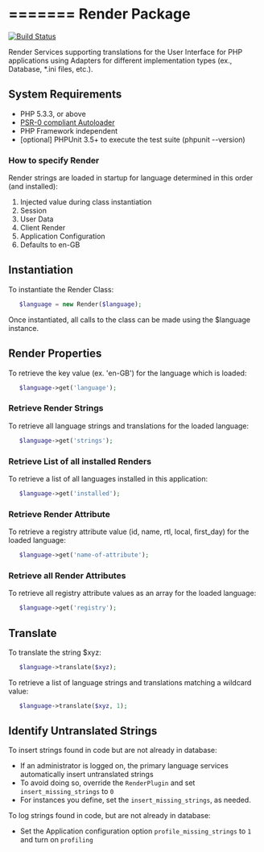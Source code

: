 =======
Render Package
=======

[![Build Status](https://travis-ci.org/Molajo/Render.png?branch=master)](https://travis-ci.org/Molajo/Render)

Render Services supporting translations for the User Interface for PHP applications using Adapters for different
implementation types (ex., Database, *.ini files, etc.).

## System Requirements ##

* PHP 5.3.3, or above
* [PSR-0 compliant Autoloader](https://github.com/php-fig/fig-standards/blob/master/accepted/PSR-0.md)
* PHP Framework independent
* [optional] PHPUnit 3.5+ to execute the test suite (phpunit --version)

### How to specify Render ###

Render strings are loaded in startup for language determined in this order (and installed):

 1. Injected value during class instantiation
 2. Session
 3. User Data
 4. Client Render
 5. Application Configuration
 6. Defaults to en-GB

## Instantiation ##

To instantiate the Render Class:

 ```php
    $language = new Render($language);
 ```

Once instantiated, all calls to the class can be made using the $language instance.

## Render Properties ##

To retrieve the key value (ex. 'en-GB') for the language which is loaded:
 ```php
    $language->get('language');
 ```
### Retrieve Render Strings ###

To retrieve all language strings and translations for the loaded language:
 ```php
    $language->get('strings');
 ```
### Retrieve List of all installed Renders ###

To retrieve a list of all languages installed in this application:
 ```php
    $language->get('installed');
 ```
### Retrieve Render Attribute ###

To retrieve a registry attribute value (id, name, rtl, local, first_day) for the loaded language:
 ```php
    $language->get('name-of-attribute');
 ```
### Retrieve all Render Attributes ###

To retrieve all registry attribute values as an array for the loaded language:

 ```php
    $language->get('registry');
 ```
## Translate ##

To translate the string $xyz:
 ```php
    $language->translate($xyz);
 ```

To retrieve a list of language strings and translations matching a wildcard value:
 ```php
    $language->translate($xyz, 1);
 ```

## Identify Untranslated Strings ##

To insert strings found in code but are not already in database:

- If an administrator is logged on, the primary language services automatically insert untranslated strings
- To avoid doing so, override the `RenderPlugin` and set `insert_missing_strings` to `0`
- For instances you define, set the `insert_missing_strings`, as needed.

To log strings found in code, but are not already in database:

- Set the Application configuration option `profile_missing_strings` to `1` and turn on `profiling`
